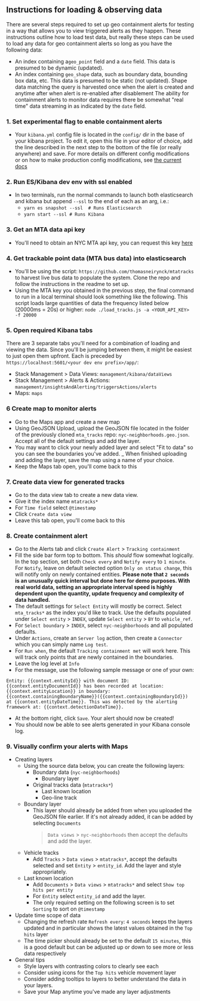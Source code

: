## Instructions for loading & observing data 

There are several steps required to set up geo containment alerts for testing in a way
that allows you to view triggered alerts as they happen. These instructions outline
how to load test data, but really these steps can be used to load any data for geo
containment alerts so long as you have the following data:
- An index containing a`geo_point` field and a `date` field. This data is presumed to
be dynamic (updated).
- An index containing `geo_shape` data, such as boundary data, bounding box data, etc.
This data is presumed to be static (not updated). Shape data matching the query is
harvested once when the alert is created and anytime after when alert is re-enabled
after disablement
The ability for containment alerts to monitor data requires there be somewhat "real time"
data streaming in as indicated by the `date` field.

### 1. Set experimental flag to enable containment alerts
- Your `kibana.yml` config file is located in the `config/` dir in the base of your kibana
project. To edit it, open this file in your editor of choice, add the line described in
the next step to the bottom of the file (or really anywhere) and save. For more details
on different config modifications or on how to make production config modifications,
see [the current docs](https://www.elastic.co/guide/en/kibana/current/settings.html)

### 2. Run ES/Kibana dev env with ssl enabled
- In two terminals, run the normal commands to launch both elasticsearch and kibana but 
append `--ssl` to the end of each as an arg, i.e.:
  - `yarn es snapshot --ssl  # Runs Elasticsearch`
  - `yarn start --ssl # Runs Kibana`
  
### 3. Get an MTA data api key
- You'll need to obtain an NYC MTA api key, you can request this
  key [here](https://docs.google.com/forms/d/e/1FAIpQLSfGUZA6h4eHd2-ImaK5Q_I5Gb7C3UEP5vYDALyGd7r3h08YKg/viewform?hl=en&formkey=dG9kcGIxRFpSS0NhQWM4UjA0V0VkNGc6MQ#gid=0)

### 4. Get trackable point data (MTA bus data) into elasticsearch
- You'll be using the script: `https://github.com/thomasneirynck/mtatracks` to harvest
live bus data to populate the system. Clone the repo and follow the instructions in
the readme to set up. 
- Using the MTA key you obtained in the previous step, the final command to run
in a local terminal should look something like the following. This script loads large
quantities of data the frequency listed below (20000ms = 20s) or higher:
`node ./load_tracks.js -a <YOUR_API_KEY> -f 20000`

### 5. Open required Kibana tabs
There are 3 separate tabs you'll need for a combination of loading and viewing the
data. Since you'll be jumping between them, it might be easiest to just open them
upfront. Each is preceded by `https://localhost:5601/<your dev env prefix>/app/`:
- Stack Management > Data Views: `management/kibana/dataViews`
- Stack Management > Alerts & Actions: `management/insightsAndAlerting/triggersActions/alerts`
- Maps: `maps`

### 6 Create map to monitor alerts
- Go to the Maps app and create a new map
- Using GeoJSON Upload, upload the GeoJSON file located in the folder of the previously 
cloned `mta_tracks` repo: `nyc-neighborhoods.geo.json`. Accept all of the default
settings and add the layer.
- You may want to click your newly added layer and select "Fit to data" so you can see the
boundaries you've added.
_ When finished uploading and adding the layer, save the map using a name of your
choice.
- Keep the Maps tab open, you'll come back to this

### 7. Create data view for generated tracks
- Go to the data view tab to create a new data view.
- Give it the index name `mtatracks*`
- For `Time field` select `@timestamp`
- Click `Create data view`
- Leave this tab open, you'll come back to this

### 8. Create containment alert
- Go to the Alerts tab and click `Create Alert` > `Tracking containment`
- Fill the side bar form top to bottom. This _should_ flow somewhat logically. In the top 
section, set both `Check every` and `Notify every` to `1 minute`.
 For `Notify`, leave
on default selected option `Only on status change`, this will notify only on newly
contained entities.
 **Please note that `2 seconds` is an unusually quick interval but done here for demo
 purposes. With real world data, setting an appropriate interval speed is highly dependent
 upon the quantity, update frequency and complexity of data handled.**
- The default settings for `Select Entity` will mostly be correct. Select `mta_tracks*`
as the index you'd like to track. Use the defaults populated under
`Select entity` > `INDEX`, update `Select entity` > `BY` to `vehicle_ref`.
- For `Select boundary` > `INDEX`, select `nyc-neighborhoods` and all populated defaults.
- Under `Actions`, create an `Server log` action, then create a `Connector` which you can simply name
`Log test`.
- For `Run when`, the default `Tracking containment met` will work here. This will track
only points that are newly contained in the boundaries.
- Leave the log level at `Info`
- For the message, use the following sample message or one of your own:
```
Entity: {{context.entityId}} with document ID: {{context.entityDocumentId}} has been recorded at location: {{context.entityLocation}} in boundary: {{context.containingBoundaryName}}({{context.containingBoundaryId}}) at {{context.entityDateTime}}. This was detected by the alerting framework at: {{context.detectionDateTime}}. 
```
- At the bottom right, click `Save`. Your alert should now be created!
- You should now be able to see alerts generated in your Kibana console log.

### 9. Visually confirm your alerts with Maps
- Creating layers
  - Using the source data below, you can create the following layers:
      - Boundary data (`nyc-neighborhoods`)
        - Boundary layer
      - Original tracks data (`mtatracks*`)
        - Last known location
        - Geo-line track
  - Boundary layer
    - This layer should already be added from when you uploaded the GeoJSON
      file earlier. If it's not already added, it can be added by selecting `Documents`
      > `Data views` > `nyc-neighborhoods` then accept the defaults and add the layer. 
  - Vehicle tracks
    - Add `Tracks` > `Data views` > `mtatracks*`, accept the defaults selected and set `Entity` > `entity_id`. Add the layer and style appropriately.
  - Last known location
    - Add `Documents` > `Data views` > `mtatracks*` and select `Show top hits per entity`
    - For `Entity` select `entity_id` and add the layer. 
    - The only required setting on the following screen is to set `Sorting` to sort on `@timestamp`
- Update time scope of data
  - Changing the refresh rate `Refresh every`: `4 seconds` keeps the layers updated and in particular
  shows the latest values obtained in the `Top hits` layer
  - The time picker should already be set to the default `15 minutes`, this is a good default but
  can be adjusted up or down to see more or less data respectively
- General tips  
    - Style layers with contrasting colors to clearly see each
    - Consider using icons for the `Top hits` vehicle movement layer
    - Consider adding tooltips to layers to better understand the data in your layers.
    - Save your Map anytime you've made any layer adjustments
